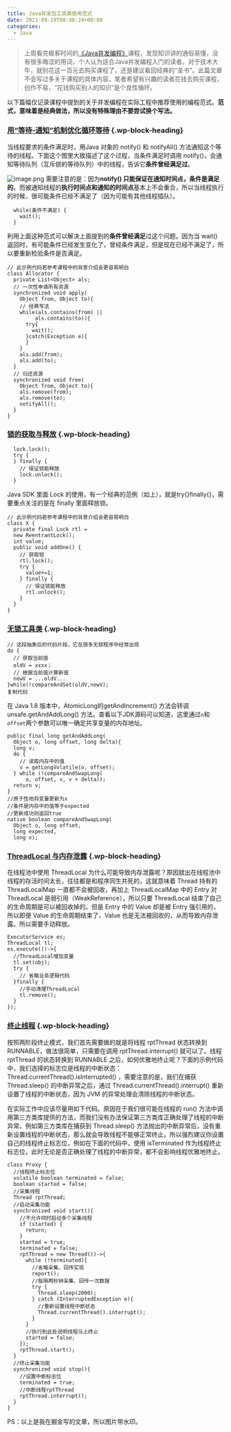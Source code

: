 ```yaml
---
title: Java并发包工具类使用范式
date: 2021-09-19T08:48:24+00:00
categories:
  - Java
---
```

<blockquote class="wp-block-quote">
  <p>
    上周看完极客时间的<a href="https://link.juejin.cn?target=https%3A%2F%2Ftime.geekbang.org%2Fcolumn%2Fintro%2F159" target="_blank" rel="noreferrer noopener">《Java并发编程》</a>课程，发现知识讲的通俗易懂，没有很多晦涩的用词，个人认为适合Java并发编程入门的读者。对于技术大牛，就别花这一百元去购买课程了，还是建议看回经典的“圣书”。此篇文章不会写过多关于课程的具体内容，笔者希望有兴趣的读者花钱去购买课程，创作不易，“花钱购买别人的知识”是个良性循环。
  </p>
</blockquote>

以下篇幅仅记录课程中提到的关于并发编程在实际工程中推荐使用的编程范式。**范式，意味着是经典做法，所以没有特殊理由不要尝试换个写法。**


### <span class="ez-toc-section" id="%E7%94%A8%E2%80%9C%E7%AD%89%E5%BE%85-%E9%80%9A%E7%9F%A5%E2%80%9D%E6%9C%BA%E5%88%B6%E4%BC%98%E5%8C%96%E5%BE%AA%E7%8E%AF%E7%AD%89%E5%BE%85"></span><a href="https://link.juejin.cn?target=https%3A%2F%2Ftime.geekbang.org%2Fcolumn%2Farticle%2F85241" target="_blank" rel="noreferrer noopener">用“等待-通知”机制优化循环等待</a><span class="ez-toc-section-end"></span> {.wp-block-heading}

当线程要求的条件满足时，用Java 对象的 notify() 和 notifyAll() 方法通知这个等待的线程。下面这个图里大致描述了这个过程，当条件满足时调用 notify()，会通知等待队列（互斥锁的等待队列）中的线程，告诉它**条件曾经满足过**。

<img decoding="async" src="https://p6-juejin.byteimg.com/tos-cn-i-k3u1fbpfcp/0713b6722a664b3caa0997a78d3e1285~tplv-k3u1fbpfcp-watermark.awebp?" alt="image.png" /> 需要注意的是：因为**notify() 只能保证在通知时间点，条件是满足的**。而被通知线程的**执行时间点和通知的时间点**基本上不会重合，所以当线程执行的时候，很可能条件已经不满足了（因为可能有其他线程插队）。

<pre class="wp-block-code"><code lang="java" class="language-java line-numbers">  while(条件不满足) {
    wait();
  }</code></pre>

利用上面这种范式可以解决上面提到的**条件曾经满足**过这个问题。因为当 wait() 返回时，有可能条件已经发生变化了，曾经条件满足，但是现在已经不满足了，所以要重新检验条件是否满足。

<pre class="wp-block-code"><code lang="java" class="language-java line-numbers">// 此示例代码若参考课程中的背景介绍会更容易明白
class Allocator {
  private List&lt;Object&gt; als;
  // 一次性申请所有资源
  synchronized void apply(
    Object from, Object to){
    // 经典写法
    while(als.contains(from) ||
         als.contains(to)){
      try{
        wait();
      }catch(Exception e){
      }   
    } 
    als.add(from);
    als.add(to);  
  }
  // 归还资源
  synchronized void free(
    Object from, Object to){
    als.remove(from);
    als.remove(to);
    notifyAll();
  }
}</code></pre>

### <span class="ez-toc-section" id="%E9%94%81%E7%9A%84%E8%8E%B7%E5%8F%96%E4%B8%8E%E9%87%8A%E6%94%BE"></span><a href="https://link.juejin.cn?target=https%3A%2F%2Ftime.geekbang.org%2Fcolumn%2Farticle%2F87779" target="_blank" rel="noreferrer noopener">锁的获取与释放</a><span class="ez-toc-section-end"></span> {.wp-block-heading}

<pre class="wp-block-code"><code lang="java" class="language-java line-numbers">  lock.lock();
  try {
  } finally {
    // 保证锁能释放
    lock.unlock();
  }</code></pre>

Java SDK 里面 Lock 的使用，有一个经典的范例（如上），就是try{}finally{}，需要重点关注的是在 finally 里面释放锁。

<pre class="wp-block-code"><code lang="java" class="language-java line-numbers">// 此示例代码若参考课程中的背景介绍会更容易明白
class X {
  private final Lock rtl =
  new ReentrantLock();
  int value;
  public void addOne() {
    // 获取锁
    rtl.lock();  
    try {
      value+=1;
    } finally {
      // 保证锁能释放
      rtl.unlock();
    }
  }
}</code></pre>

### <span class="ez-toc-section" id="%E6%97%A0%E9%94%81%E5%B7%A5%E5%85%B7%E7%B1%BB"></span><a href="https://link.juejin.cn?target=https%3A%2F%2Ftime.geekbang.org%2Fcolumn%2Farticle%2F90515" target="_blank" rel="noreferrer noopener">无锁工具类</a><span class="ez-toc-section-end"></span> {.wp-block-heading}

<pre class="wp-block-code"><code lang="java" class="language-java line-numbers">// 这段抽象后的代码片段，它在很多无锁程序中经常出现
do {
  // 获取当前值
  oldV = xxxx；
  // 根据当前值计算新值
  newV = ...oldV...
}while(!compareAndSet(oldV,newV);
复制代码</code></pre>

在 Java 1.8 版本中，AtomicLong的getAndIncrement() 方法会转调 unsafe.getAndAddLong() 方法。查看以下JDK源码可以知道，这里通过`o`和`offset`两个参数可以唯一确定共享变量的内存地址。

<pre class="wp-block-code"><code lang="java" class="language-java line-numbers">public final long getAndAddLong(
  Object o, long offset, long delta){
  long v;
  do {
    // 读取内存中的值
    v = getLongVolatile(o, offset);
  } while (!compareAndSwapLong(
      o, offset, v, v + delta));
  return v;
}
//原子性地将变量更新为x
//条件是内存中的值等于expected
//更新成功则返回true
native boolean compareAndSwapLong(
  Object o, long offset, 
  long expected,
  long x);</code></pre>

### <span class="ez-toc-section" id="ThreadLocal_%E4%B8%8E%E5%86%85%E5%AD%98%E6%B3%84%E9%9C%B2"></span><a href="https://link.juejin.cn?target=https%3A%2F%2Ftime.geekbang.org%2Fcolumn%2Farticle%2F93745" target="_blank" rel="noreferrer noopener">ThreadLocal 与内存泄露</a><span class="ez-toc-section-end"></span> {.wp-block-heading}

在线程池中使用 ThreadLocal 为什么可能导致内存泄露呢？原因就出在线程池中线程的存活时间太长，往往都是和程序同生共死的，这就意味着 Thread 持有的 ThreadLocalMap 一直都不会被回收，再加上 ThreadLocalMap 中的 Entry 对 ThreadLocal 是弱引用（WeakReference），所以只要 ThreadLocal 结束了自己的生命周期是可以被回收掉的。但是 Entry 中的 Value 却是被 Entry 强引用的，所以即便 Value 的生命周期结束了，Value 也是无法被回收的，从而导致内存泄露。所以需要手动释放。

<pre class="wp-block-code"><code lang="java" class="language-java line-numbers">ExecutorService es;
ThreadLocal tl;
es.execute(()-&gt;{
  //ThreadLocal增加变量
  tl.set(obj);
  try {
    // 省略业务逻辑代码
  }finally {
    //手动清理ThreadLocal 
    tl.remove();
  }
});</code></pre>

### <span class="ez-toc-section" id="%E7%BB%88%E6%AD%A2%E7%BA%BF%E7%A8%8B"></span><a href="https://link.juejin.cn?target=https%3A%2F%2Ftime.geekbang.org%2Fcolumn%2Farticle%2F95847" target="_blank" rel="noreferrer noopener">终止线程</a><span class="ez-toc-section-end"></span> {.wp-block-heading}

按照两阶段终止模式，我们首先需要做的就是将线程 rptThread 状态转换到 RUNNABLE，做法很简单，只需要在调用 rptThread.interrupt() 就可以了。线程 rptThread 的状态转换到 RUNNABLE 之后，如何优雅地终止呢？下面的示例代码中，我们选择的标志位是线程的中断状态：Thread.currentThread().isInterrupted() ，需要注意的是，我们在捕获 Thread.sleep() 的中断异常之后，通过 Thread.currentThread().interrupt() 重新设置了线程的中断状态，因为 JVM 的异常处理会清除线程的中断状态。

在实际工作中应该尽量用如下代码。原因在于我们很可能在线程的 run() 方法中调用第三方类库提供的方法，而我们没有办法保证第三方类库正确处理了线程的中断异常，例如第三方类库在捕获到 Thread.sleep() 方法抛出的中断异常后，没有重新设置线程的中断状态，那么就会导致线程不能够正常终止。所以强烈建议你设置自己的线程终止标志位，例如在下面的代码中，使用 isTerminated 作为线程终止标志位，此时无论是否正确处理了线程的中断异常，都不会影响线程优雅地终止。

<pre class="wp-block-code"><code lang="java" class="language-java line-numbers">class Proxy {
  //线程终止标志位
  volatile boolean terminated = false;
  boolean started = false;
  //采集线程
  Thread rptThread;
  //启动采集功能
  synchronized void start(){
    //不允许同时启动多个采集线程
    if (started) {
      return;
    }
    started = true;
    terminated = false;
    rptThread = new Thread(()-&gt;{
      while (!terminated){
        //省略采集、回传实现
        report();
        //每隔两秒钟采集、回传一次数据
        try {
          Thread.sleep(2000);
        } catch (InterruptedException e){
          //重新设置线程中断状态
          Thread.currentThread().interrupt();
        }
      }
      //执行到此处说明线程马上终止
      started = false;
    });
    rptThread.start();
  }
  //终止采集功能
  synchronized void stop(){
    //设置中断标志位
    terminated = true;
    //中断线程rptThread
    rptThread.interrupt();
  }
}</code></pre>

PS：以上是我在掘金写的文章，所以图片带水印。